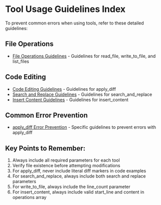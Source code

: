 # Tool Usage Guidelines Index

To prevent common errors when using tools, refer to these detailed guidelines:

## File Operations

- [File Operations Guidelines](.roo/rules-code/file_operations.md) - Guidelines for read_file, write_to_file, and list_files

## Code Editing

- [Code Editing Guidelines](.roo/rules-code/code_editing.md) - Guidelines for apply_diff
- [Search and Replace Guidelines](.roo/rules-code/search_replace.md) - Guidelines for search_and_replace
- [Insert Content Guidelines](.roo/rules-code/insert_content.md) - Guidelines for insert_content

## Common Error Prevention

- [apply_diff Error Prevention](.roo/rules-code/apply_diff_guidelines.md) - Specific guidelines to prevent errors with apply_diff

## Key Points to Remember:

1. Always include all required parameters for each tool
2. Verify file existence before attempting modifications
3. For apply_diff, never include literal diff markers in code examples
4. For search_and_replace, always include both search and replace parameters
5. For write_to_file, always include the line_count parameter
6. For insert_content, always include valid start_line and content in operations array

